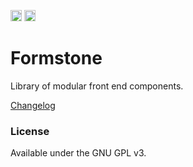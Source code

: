 <a href="https://gulpjs.com/" target="_blank"><img src="https://img.shields.io/badge/-gulp-eb4a4b.svg?logo=data%3Aimage%2Fpng%3Bbase64%2CiVBORw0KGgoAAAANSUhEUgAAAAYAAAAOCAMAAAA7QZ0XAAAABlBMVEUAAAD%2F%2F%2F%2Bl2Z%2FdAAAAAXRSTlMAQObYZgAAABdJREFUeAFjAAFGRjSSEQzwUgwQkjAFAAtaAD0Ls2nMAAAAAElFTkSuQmCC" alt="Built with Gulp" height="18"></a>
<a href="https://badge.fury.io/js/formstone"><img src="https://badge.fury.io/js/formstone.svg" alt="npm version" height="18"></a>
<!-- <a href="https://travis-ci.org/Formstone/Formstone"><img src="https://travis-ci.org/Formstone/Formstone.svg?branch=master" alt="Travis CI" height="18"></a> -->

# Formstone

Library of modular front end components.

<!-- [Documentation](docs/README.md) <br>-->
[Changelog](CHANGELOG.md)
<!-- <br>[Licensing](https://formstone.it/license) -->

### License

Available under the GNU GPL v3. <!-- for all open source applications. <br>A commercial license is required for all commercial applications. -->